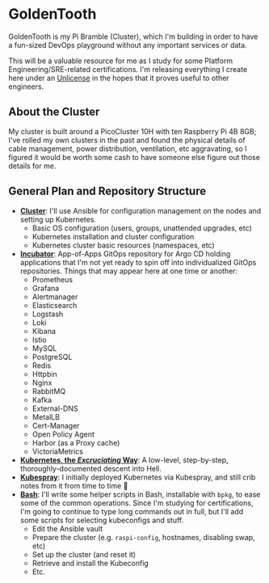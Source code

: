 # GoldenTooth

GoldenTooth is my Pi Bramble (Cluster), which I'm building in order to have a fun-sized DevOps playground without any important services or data.

This will be a valuable resource for me as I study for some Platform Engineering/SRE-related certifications. I'm releasing everything I create here under an [Unlicense](https://choosealicense.com/licenses/unlicense/) in the hopes that it proves useful to other engineers.

## About the Cluster

My cluster is built around a PicoCluster 10H with ten Raspberry Pi 4B 8GB; I've rolled my own clusters in the past and found the physical details of cable management, power distribution, ventilation, etc aggravating, so I figured it would be worth some cash to have someone else figure out those details for me.

## General Plan and Repository Structure

- **[Cluster](https://github.com/goldentooth/cluster)**: I'll use Ansible for configuration management on the nodes and setting up Kubernetes.
  - Basic OS configuration (users, groups, unattended upgrades, etc)
  - Kubernetes installation and cluster configuration
  - Kubernetes cluster basic resources (namespaces, etc)
- **[Incubator](https://github.com/goldentooth/incubator)**: App-of-Apps GitOps repository for Argo CD holding applications that I'm not yet ready to spin off into individualized GitOps repositories. Things that may appear here at one time or another:
  - Prometheus
  - Grafana
  - Alertmanager
  - Elasticsearch
  - Logstash
  - Loki
  - Kibana
  - Istio
  - MySQL
  - PostgreSQL
  - Redis
  - Httpbin
  - Nginx
  - RabbitMQ
  - Kafka
  - External-DNS
  - MetalLB
  - Cert-Manager
  - Open Policy Agent
  - Harbor (as a Proxy cache)
  - VictoriaMetrics
- **[Kubernetes, the _Excruciating_ Way](https://github.com/goldentooth/kubernetes-the-excruciating-way)**: A low-level, step-by-step, thoroughly-documented descent into Hell.
- **[Kubespray](https://github.com/goldentooth/kubespray)**: I initially deployed Kubernetes via Kubespray, and still crib notes from it from time to time :eyes:
- **[Bash](https://github.com/goldentooth/bash)**: I'll write some helper scripts in Bash, installable with `bpkg`, to ease some of the common operations. Since I'm studying for certifications, I'm going to continue to type long commands out in full, but I'll add some scripts for selecting kubeconfigs and stuff.
  - Edit the Ansible vault
  - Prepare the cluster (e.g. `raspi-config`, hostnames, disabling swap, etc)
  - Set up the cluster (and reset it)
  - Retrieve and install the Kubeconfig
  - Etc.
